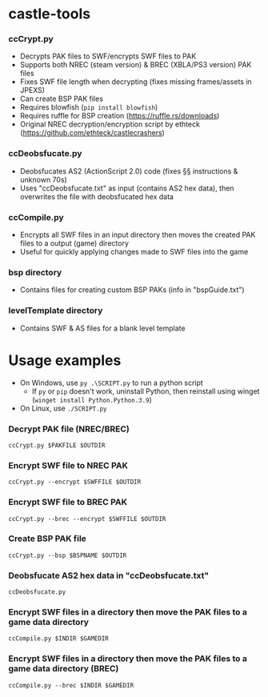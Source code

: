 # castle-tools

### ccCrypt.py
- Decrypts PAK files to SWF/encrypts SWF files to PAK
- Supports both NREC (steam version) & BREC (XBLA/PS3 version) PAK files
- Fixes SWF file length when decrypting (fixes missing frames/assets in JPEXS)
- Can create BSP PAK files
- Requires blowfish (`pip install blowfish`)
- Requires ruffle for BSP creation (https://ruffle.rs/downloads)
- Original NREC decryption/encryption script by ethteck (https://github.com/ethteck/castlecrashers)

### ccDeobsfucate.py
- Deobsfucates AS2 (ActionScript 2.0) code (fixes §§ instructions & unknown 70s)
- Uses "ccDeobsfucate.txt" as input (contains AS2 hex data), then overwrites the file with deobsfucated hex data

### ccCompile.py
- Encrypts all SWF files in an input directory then moves the created PAK files to a output (game) directory
- Useful for quickly applying changes made to SWF files into the game

### bsp directory
- Contains files for creating custom BSP PAKs (info in "bspGuide.txt")

### levelTemplate directory
- Contains SWF & AS files for a blank level template

# Usage examples
- On Windows, use `py .\SCRIPT.py` to run a python script
  - If `py` or `pip` doesn't work, uninstall Python, then reinstall using winget (`winget install Python.Python.3.9`)
- On Linux, use `./SCRIPT.py`

### Decrypt PAK file (NREC/BREC)
```
ccCrypt.py $PAKFILE $OUTDIR
```

### Encrypt SWF file to NREC PAK
```
ccCrypt.py --encrypt $SWFFILE $OUTDIR 
```

### Encrypt SWF file to BREC PAK
```
ccCrypt.py --brec --encrypt $SWFFILE $OUTDIR
```

### Create BSP PAK file
```
ccCrypt.py --bsp $BSPNAME $OUTDIR
```

### Deobsfucate AS2 hex data in "ccDeobsfucate.txt"
```
ccDeobsfucate.py
```

### Encrypt SWF files in a directory then move the PAK files to a game data directory
```
ccCompile.py $INDIR $GAMEDIR
```

### Encrypt SWF files in a directory then move the PAK files to a game data directory (BREC)
```
ccCompile.py --brec $INDIR $GAMEDIR
```
